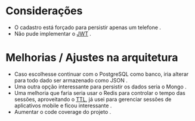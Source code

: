 # Considerações

- O cadastro está forçado para persistir apenas um telefone .
- Não pude implementar o [JWT](https://scotch.io/tutorials/authenticate-a-node-js-api-with-json-web-tokens) .

# Melhorias / Ajustes na arquitetura
- Caso escolhesse continuar com o PostgreSQL como banco, iria alterar para todo dado ser armazenado como JSON .
- Uma outra opção interessante para persistir os dados seria o Mongo .
- Uma melhoria que faria seria usar o Redis para controlar o tempo das sessões, aproveitando o [TTL](http://redis.io/commands/ttl), já usei para gerenciar sessões de aplicativos mobile e ficou interessante .
- Aumentar o code coverage do projeto .